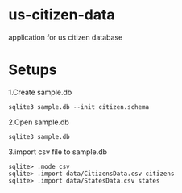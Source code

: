 # us-citizen-data
application for us citizen database

# Setups

1.Create sample.db
```
sqlite3 sample.db --init citizen.schema
```
2.Open sample.db
```
sqlite3 sample.db
```
3.import csv file to sample.db
```
sqlite> .mode csv
sqlite> .import data/CitizensData.csv citizens
sqlite> .import data/StatesData.csv states
```
